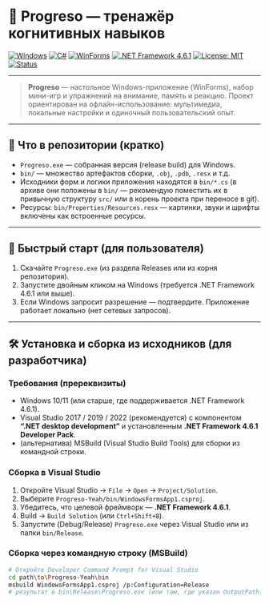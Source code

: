 # 📘 Progreso — тренажёр когнитивных навыков

[![Windows](https://img.shields.io/badge/Platform-Windows-blue?logo=windows)](https://www.microsoft.com/windows)
[![C\#](https://img.shields.io/badge/Language-C%23-239120?logo=c-sharp)](https://docs.microsoft.com/dotnet/csharp/)
[![WinForms](https://img.shields.io/badge/UI-WinForms-0078D7)](https://docs.microsoft.com/dotnet/desktop/winforms/)
[![.NET Framework 4.6.1](https://img.shields.io/badge/.NET-4.6.1-brightgreen)](https://dotnet.microsoft.com/)
[![License: MIT](https://img.shields.io/badge/License-MIT-yellow.svg)](./LICENSE)
[![Status](https://img.shields.io/badge/status-active-brightgreen)](#)

---

> **Progreso** — настольное Windows-приложение (WinForms), набор мини-игр и упражнений на внимание, память и реакцию. Проект ориентирован на офлайн-использование: мультимедиа, локальные настройки и одиночный пользовательский опыт.

---

## 🔎 Что в репозитории (кратко)
- `Progreso.exe` — собранная версия (release build) для Windows.
- `bin/` — множество артефактов сборки, `.obj`, `.pdb`, `.resx` и т.д.
- Исходники форм и логики приложения находятся в `bin/*.cs` (в архиве они положены в `bin/` — рекомендую поместить их в привычную структуру `src/` или в корень проекта при переносе в git).
- Ресурсы: `bin/Properties/Resources.resx` — картинки, звуки и шрифты включены как встроенные ресурсы.

---

## 🧭 Быстрый старт (для пользователя)
1. Скачайте `Progreso.exe` (из раздела Releases или из корня репозитория).
2. Запустите двойным кликом на Windows (требуется .NET Framework 4.6.1 или выше).
3. Если Windows запросит разрешение — подтвердите. Приложение работает локально (нет сетевых запросов).

---

## 🛠️ Установка и сборка из исходников (для разработчика)

### Требования (пререквизиты)
- Windows 10/11 (или старше, где поддерживается .NET Framework 4.6.1).
- Visual Studio 2017 / 2019 / 2022 (рекомендуется) с компонентом **“.NET desktop development”** и установленным **.NET Framework 4.6.1 Developer Pack**.
- (альтернатива) MSBuild (Visual Studio Build Tools) для сборки из командной строки.


### Сборка в Visual Studio
1. Откройте Visual Studio → `File` → `Open` → `Project/Solution`.
2. Выберите `Progreso-Yeah/bin/WindowsFormsApp1.csproj`.
3. Убедитесь, что целевой фреймворк — **.NET Framework 4.6.1**.
4. Build → `Build Solution` (или `Ctrl+Shift+B`).
5. Запустите (Debug/Release) `Progreso.exe` через Visual Studio или из папки `bin/Release`.

### Сборка через командную строку (MSBuild)
```bash
# Откройте Developer Command Prompt for Visual Studio
cd path\to\Progreso-Yeah\bin
msbuild WindowsFormsApp1.csproj /p:Configuration=Release
# результат в bin\Release\Progreso.exe (или там, где указан OutputPath)
